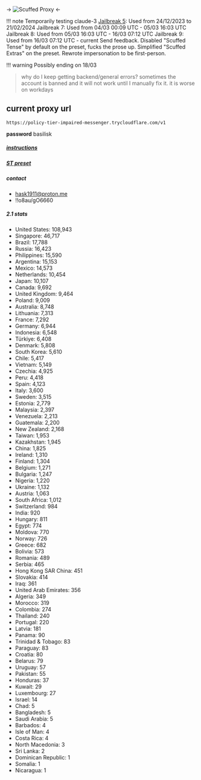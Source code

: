 -> ![Scuffed Proxy](https://i.imgur.com/MH4QxMx.png) <-

!!! note Temporarily testing claude-3
    [Jailbreak 5](https://rentry.org/ScuffedJB): Used from 24/12/2023 to 21/02/2024
    Jailbreak 7: Used from 04/03 00:09 UTC - 05/03 16:03 UTC
    Jailbreak 8: Used from 05/03 16:03 UTC - 16/03 07:12 UTC
    Jailbreak 9: Used from 16/03 07:12 UTC - current
    Send feedback.
    Disabled "Scuffed Tense" by default on the preset, fucks the prose up. Simplified "Scuffed Extras" on the preset. Rewrote impersonation to be first-person.

!!! warning Possibly ending on 18/03

> why do I keep getting backend/general errors?
sometimes the account is banned and it will not work until I manually fix it. it is worse on workdays

## current proxy url
```
https://policy-tier-impaired-messenger.trycloudflare.com/v1
```
**password**
basilisk

##### [instructions](https://policy-tier-impaired-messenger.trycloudflare.com)
##### [ST preset](https://policy-tier-impaired-messenger.trycloudflare.com/preset.json)

##### contact
- hask1911@proton.me
- !!o8au/gO6660

##### 2.1 stats
- United States: 108,943
- Singapore: 46,717
- Brazil: 17,788
- Russia: 16,423
- Philippines: 15,590
- Argentina: 15,153
- Mexico: 14,573
- Netherlands: 10,454
- Japan: 10,107
- Canada: 9,692
- United Kingdom: 9,464
- Poland: 9,009
- Australia: 8,748
- Lithuania: 7,313
- France: 7,292
- Germany: 6,944
- Indonesia: 6,548
- Türkiye: 6,408
- Denmark: 5,808
- South Korea: 5,610
- Chile: 5,417
- Vietnam: 5,149
- Czechia: 4,925
- Peru: 4,418
- Spain: 4,123
- Italy: 3,600
- Sweden: 3,515
- Estonia: 2,779
- Malaysia: 2,397
- Venezuela: 2,213
- Guatemala: 2,200
- New Zealand: 2,168
- Taiwan: 1,953
- Kazakhstan: 1,945
- China: 1,825
- Ireland: 1,310
- Finland: 1,304
- Belgium: 1,271
- Bulgaria: 1,247
- Nigeria: 1,220
- Ukraine: 1,132
- Austria: 1,063
- South Africa: 1,012
- Switzerland: 984
- India: 920
- Hungary: 811
- Egypt: 774
- Moldova: 770
- Norway: 726
- Greece: 682
- Bolivia: 573
- Romania: 489
- Serbia: 465
- Hong Kong SAR China: 451
- Slovakia: 414
- Iraq: 361
- United Arab Emirates: 356
- Algeria: 349
- Morocco: 319
- Colombia: 274
- Thailand: 240
- Portugal: 220
- Latvia: 181
- Panama: 90
- Trinidad & Tobago: 83
- Paraguay: 83
- Croatia: 80
- Belarus: 79
- Uruguay: 57
- Pakistan: 55
- Honduras: 37
- Kuwait: 29
- Luxembourg: 27
- Israel: 14
- Chad: 5
- Bangladesh: 5
- Saudi Arabia: 5
- Barbados: 4
- Isle of Man: 4
- Costa Rica: 4
- North Macedonia: 3
- Sri Lanka: 2
- Dominican Republic: 1
- Somalia: 1
- Nicaragua: 1